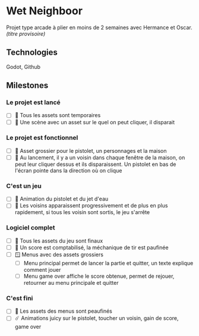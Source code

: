 # Wet Neighboor
Projet type arcade à plier en moins de 2 semaines avec Hermance et Oscar.
_(titre provisoire)_

## Technologies
Godot, Github

## Milestones
### Le projet est lancé
- [ ] :art: Tous les assets sont temporaires
- [ ] :space_invader: Une scène avec un asset sur le quel on peut cliquer, il disparait

### Le projet est fonctionnel
- [ ] :art: Asset grossier pour le pistolet, un personnages et la maison
- [ ] :space_invader: Au lancement, il y a un voisin dans chaque fenêtre de la maison, on peut leur cliquer dessus et ils disparaissent. Un pistolet en bas de l'écran pointe dans la direction où on clique

### C'est un jeu
- [ ] :art: Animation du pistolet et du jet d'eau
- [ ] :space_invader: Les voisins apparaissent progressivement et de plus en plus rapidement, si tous les voisin sont sortis, le jeu s'arrête

### Logiciel complet
- [ ] :art: Tous les assets du jeu sont finaux
- [ ] :space_invader: Un score est comptabilisé, la méchanique de tir est paufinée
- [ ] :window: Menus avec des assets grossiers
  - [ ] Menu principal permet de lancer la partie et quitter, un texte explique comment jouer
  - [ ] Menu game over affiche le score obtenue, permet de rejouer, retourner au menu principale et quitter

### C'est fini
- [ ] :art: Les assets des menus sont peaufinés
- [ ] :comet: Animations juicy sur le pistolet, toucher un voisin, gain de score, game over
